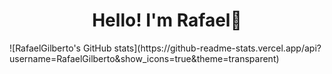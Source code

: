 <h1 align="center">Hello! I'm Rafael👋</h1>
 ![RafaelGilberto's GitHub stats](https://github-readme-stats.vercel.app/api?username=RafaelGilberto&show_icons=true&theme=transparent)
</i>
  


<!--
**RafaelGilberto/RafaelGilberto** is a ✨ _special_ ✨ repository because its `README.md` (this file) appears on your GitHub profile.

Here are some ideas to get you started:

- 🔭 I’m currently working on ...
- 🌱 I’m currently learning phyton
- 👯 I’m looking to collaborate on ...
- 🤔 I’m looking for help with ...
- 💬 Ask me about ...
- 📫 How to reach me: ...
- 😄 Pronouns: ...
- ⚡ Fun fact: ...
-->
